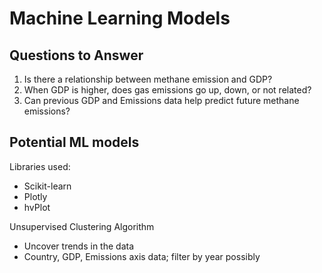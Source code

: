 # Machine Learning Models

## Questions to Answer
1. Is there a relationship between methane emission and GDP?
2. When GDP is higher, does gas emissions go up, down, or not related?
3. Can previous GDP and Emissions data help predict future methane emissions?


## Potential ML models

Libraries used:
- Scikit-learn
- Plotly
- hvPlot

Unsupervised Clustering Algorithm
- Uncover trends in the data
- Country, GDP, Emissions axis data; filter by year possibly

